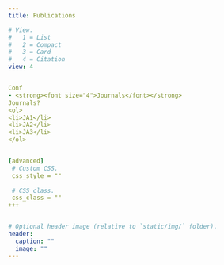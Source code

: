 ```yaml
---
title: Publications

# View.
#   1 = List
#   2 = Compact
#   3 = Card
#   4 = Citation
view: 4


Conf
- <strong><font size="4">Journals</font></strong>
Journals?
<ol>
<li>JA1</li>
<li>JA2</li>
<li>JA3</li>
</ol>


[advanced]
 # Custom CSS. 
 css_style = ""
 
 # CSS class.
 css_class = ""
+++


# Optional header image (relative to `static/img/` folder).
header:
  caption: ""
  image: ""
---
```

